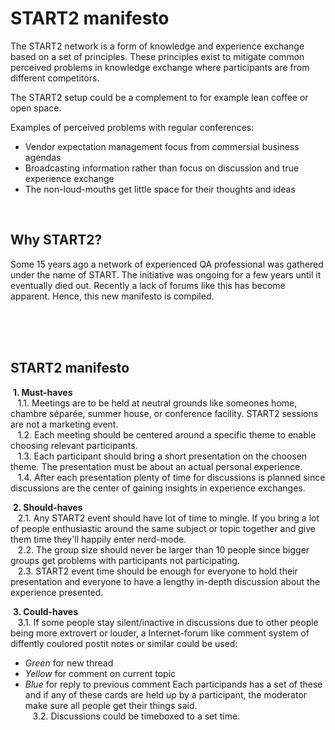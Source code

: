 # START2 manifesto
The START2 network is a form of knowledge and experience exchange based on a set of principles. These principles exist to mitigate common perceived problems in knowledge exchange where participants are from different competitors.

The START2 setup could be a complement to for example lean coffee or open space.

Examples of perceived problems with regular conferences:

* Vendor expectation management focus from commersial business agendas
* Broadcasting information rather than focus on discussion and true experience exchange
* The non-loud-mouths get little space for their thoughts and ideas

&nbsp;  

## Why START2?
Some 15 years ago a network of experienced QA professional was gathered under the name of START. The initiative was ongoing for a few years until it eventually died out. Recently a lack of forums like this has become apparent. Hence, this new manifesto is compiled.
  
&nbsp;  
&nbsp;  
&nbsp;  

## START2 manifesto
&nbsp;**1. Must-haves**  
&nbsp;&nbsp;&nbsp;1.1. Meetings are to be held at neutral grounds like someones home, chambre séparée, summer house, or conference facility. START2 sessions are not a marketing event.  
&nbsp;&nbsp;&nbsp;1.2. Each meeting should be centered around a specific theme to enable choosing relevant participants.  
&nbsp;&nbsp;&nbsp;1.3. Each participant should bring a short presentation on the choosen theme. The presentation must be about an actual personal experience.  
&nbsp;&nbsp;&nbsp;1.4. After each presentation plenty of time for discussions is planned since discussions are the center of gaining insights in experience exchanges.  

&nbsp;**2. Should-haves**  
&nbsp;&nbsp;&nbsp;2.1. Any START2 event should have lot of time to mingle. If you bring a lot of people enthusiastic around the same subject or topic together and give them time they'll happily enter nerd-mode.  
&nbsp;&nbsp;&nbsp;2.2. The group size should never be larger than 10 people since bigger groups get problems with participants not participating.  
&nbsp;&nbsp;&nbsp;2.3. START2 event time should be enough for everyone to hold their presentation and everyone to have a lengthy in-depth discussion about the experience presented.  

&nbsp;**3. Could-haves**  
&nbsp;&nbsp;&nbsp;3.1. If some people stay silent/inactive in discussions due to other people being more extrovert or louder, a Internet-forum like comment system of diffently coulored postit notes or similar could be used:  
* _Green_ for new thread
* _Yellow_ for comment on current topic
* _Blue_ for reply to previous comment
Each participands has a set of these and if any of these cards are held up by a participant, the moderator make sure all people get their things said.  
&nbsp;&nbsp;&nbsp;3.2. Discussions could be timeboxed to a set time.

&nbsp;  
&nbsp;  
&nbsp;  


